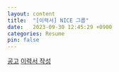 ```yaml
---
layout: content
title:  "[이력서] NICE 그룹"
date:   2023-09-30 12:45:29 +0900
categories: Resume
pin: false
---
```





[공고](https://nice.recruiter.co.kr/app/jobnotice/view?systemKindCode=MRS2&jobnoticeSn=117636)
[이력서 작성]()

